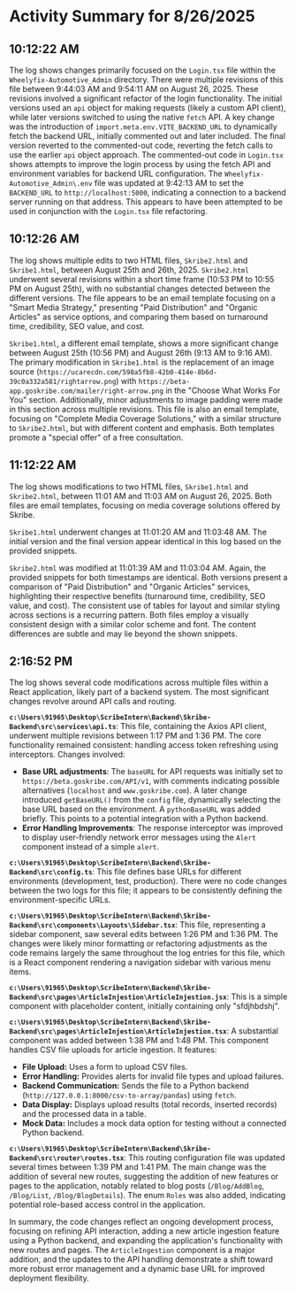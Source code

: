 # Activity Summary for 8/26/2025

## 10:12:22 AM
The log shows changes primarily focused on the `Login.tsx` file within the `Wheelyfix-Automotive_Admin` directory.  There were multiple revisions of this file between 9:44:03 AM and 9:54:11 AM on August 26, 2025.  These revisions involved a significant refactor of the login functionality.  The initial versions used an `api` object for making requests (likely a custom API client), while later versions switched to using the native `fetch` API.  A key change was the introduction of  `import.meta.env.VITE_BACKEND_URL`  to dynamically fetch the backend URL, initially commented out and later included. The final version reverted to the commented-out code, reverting the fetch calls to use the earlier `api` object approach.  The commented-out code in `Login.tsx` shows attempts to improve the login process by using the fetch API and environment variables for backend URL configuration. The `Wheelyfix-Automotive_Admin\.env` file was updated at 9:42:13 AM to set the `BACKEND_URL` to `http://localhost:5000`, indicating a connection to a backend server running on that address.  This appears to have been attempted to be used in conjunction with the `Login.tsx` file refactoring.


## 10:12:26 AM
The log shows multiple edits to two HTML files, `Skribe2.html` and `Skribe1.html`, between August 25th and 26th, 2025.  `Skribe2.html` underwent several revisions within a short time frame (10:53 PM to 10:55 PM on August 25th), with no substantial changes detected between the different versions.  The file appears to be an email template focusing on a "Smart Media Strategy," presenting "Paid Distribution" and "Organic Articles" as service options, and comparing them based on turnaround time, credibility, SEO value, and cost.

`Skribe1.html`, a different email template, shows a more significant change between August 25th (10:56 PM) and August 26th (9:13 AM to 9:16 AM). The primary modification in `Skribe1.html` is the replacement of an image source (`https://ucarecdn.com/598a5fb8-42b0-414e-8b6d-39c0a332a581/rightarrow.png`) with `https://beta-app.goskribe.com/mailer/right-arrow.png` in the "Choose What Works For You" section.  Additionally, minor adjustments to image padding were made in this section across multiple revisions. This file is also an email template, focusing on "Complete Media Coverage Solutions," with a similar structure to `Skribe2.html`, but with different content and emphasis. Both templates promote a "special offer" of a free consultation.


## 11:12:22 AM
The log shows modifications to two HTML files, `Skribe1.html` and `Skribe2.html`, between 11:01 AM and 11:03 AM on August 26, 2025.  Both files are email templates, focusing on media coverage solutions offered by Skribe.

`Skribe1.html` underwent changes at 11:01:20 AM and 11:03:48 AM.  The initial version and the final version appear identical in this log based on the provided snippets.


`Skribe2.html` was modified at 11:01:39 AM and 11:03:04 AM.  Again,  the provided snippets for both timestamps are identical.  Both versions present a comparison of "Paid Distribution" and "Organic Articles" services, highlighting their respective benefits (turnaround time, credibility, SEO value, and cost).  The consistent use of tables for layout and similar styling across sections is a recurring pattern.  Both files employ a visually consistent design with a similar color scheme and font.  The content differences are subtle and may lie beyond the shown snippets.


## 2:16:52 PM
The log shows several code modifications across multiple files within a React application, likely part of a backend system.  The most significant changes revolve around API calls and routing.

**`c:\Users\91965\Desktop\ScribeIntern\Backend\Skribe-Backend\src\services\api.ts`**: This file, containing the Axios API client, underwent multiple revisions between 1:17 PM and 1:36 PM. The core functionality remained consistent:  handling access token refreshing using interceptors.  Changes involved:

* **Base URL adjustments**: The `baseURL` for API requests was initially set to `https://beta.goskribe.com/API/v1`, with comments indicating possible alternatives (`localhost` and `www.goskribe.com`). A later change introduced `getBaseURL()` from the `config` file, dynamically selecting the base URL based on the environment. A `pythonBaseURL` was added briefly. This points to a potential integration with a Python backend.
* **Error Handling Improvements**:  The response interceptor was improved to display user-friendly network error messages using the `Alert` component instead of a simple `alert`.

**`c:\Users\91965\Desktop\ScribeIntern\Backend\Skribe-Backend\src\config.ts`**: This file defines base URLs for different environments (development, test, production).  There were no code changes between the two logs for this file; it appears to be consistently defining the environment-specific URLs.

**`c:\Users\91965\Desktop\ScribeIntern\Backend\Skribe-Backend\src\components\Layouts\Sidebar.tsx`**: This file, representing a sidebar component,  saw several edits between 1:26 PM and 1:36 PM.  The changes were likely minor formatting or refactoring adjustments as the code remains largely the same throughout the log entries for this file,  which is a React component rendering a navigation sidebar with various menu items.

**`c:\Users\91965\Desktop\ScribeIntern\Backend\Skribe-Backend\src\pages\ArticleInjestion\ArticleInjestion.jsx`**:  This is a simple component with placeholder content, initially containing only "sfdjhbdshj".

**`c:\Users\91965\Desktop\ScribeIntern\Backend\Skribe-Backend\src\pages\ArticleInjestion\ArticleInjestion.tsx`**:  A substantial component was added between 1:38 PM and 1:48 PM. This component handles CSV file uploads for article ingestion. It features:

* **File Upload:** Uses a form to upload CSV files.
* **Error Handling:** Provides alerts for invalid file types and upload failures.
* **Backend Communication:** Sends the file to a Python backend (`http://127.0.0.1:8000/csv-to-array/pandas`) using `fetch`.
* **Data Display:** Displays upload results (total records, inserted records) and the processed data in a table.
* **Mock Data:** Includes a mock data option for testing without a connected Python backend.

**`c:\Users\91965\Desktop\ScribeIntern\Backend\Skribe-Backend\src\router\routes.tsx`**: This routing configuration file was updated several times between 1:39 PM and 1:41 PM.  The main change was the addition of several new routes, suggesting the addition of new features or pages to the application, notably related to blog posts (`/Blog/AddBlog`, `/Blog/List`, `/Blog/BlogDetails`). The enum `Roles`  was also added, indicating potential role-based access control in the application.


In summary, the code changes reflect an ongoing development process, focusing on refining API interaction, adding a new article ingestion feature using a Python backend, and expanding the application's functionality with new routes and pages.  The `ArticleIngestion` component is a major addition, and the updates to the API handling demonstrate a shift toward more robust error management and a dynamic base URL for improved deployment flexibility.
